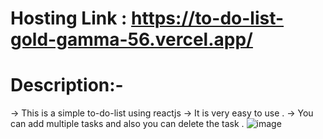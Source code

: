  # Hosting Link : https://to-do-list-gold-gamma-56.vercel.app/

 # Description:-
 -> This is a simple to-do-list using reactjs 
 -> It is very easy to use .
 -> You can add multiple tasks and also you can delete the task . 
 ![image](https://github.com/111sweety/To-do-list/assets/115339312/2367fc95-0da6-4f3d-88f4-67abf985e66b)
